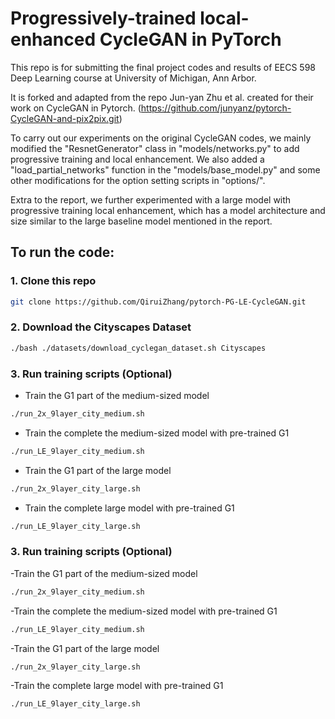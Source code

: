 # Progressively-trained local-enhanced CycleGAN in PyTorch

This repo is for submitting the final project codes and results of EECS 598 Deep Learning course at University of Michigan, Ann Arbor.

It is forked and adapted from the repo Jun-yan Zhu et al. created for their work on CycleGAN in Pytorch. (https://github.com/junyanz/pytorch-CycleGAN-and-pix2pix.git) 

To carry out our experiments on the original CycleGAN codes, we mainly modified the "ResnetGenerator" class in "models/networks.py" to add progressive training and local enhancement. We also added a "load_partial_networks" function in the "models/base_model.py" and some other modifications for the option setting scripts in "options/". 

Extra to the report, we further experimented with a large model with progressive training local enhancement, which has a model architecture and size similar to the large baseline model mentioned in the report.

## To run the code: 
### 1. Clone this repo
```bash
git clone https://github.com/QiruiZhang/pytorch-PG-LE-CycleGAN.git
```

### 2. Download the Cityscapes Dataset
```bash
./bash ./datasets/download_cyclegan_dataset.sh Cityscapes
```

### 3. Run training scripts (Optional)
- Train the G1 part of the medium-sized model 
```bash
./run_2x_9layer_city_medium.sh
```
- Train the complete the medium-sized model with pre-trained G1
```bash
./run_LE_9layer_city_medium.sh
```

- Train the G1 part of the large model 
```bash
./run_2x_9layer_city_large.sh
```
- Train the complete large model with pre-trained G1
```bash
./run_LE_9layer_city_large.sh
```

### 3. Run training scripts (Optional)
-Train the G1 part of the medium-sized model 
```bash
./run_2x_9layer_city_medium.sh
```
-Train the complete the medium-sized model with pre-trained G1
```bash
./run_LE_9layer_city_medium.sh
```

-Train the G1 part of the large model 
```bash
./run_2x_9layer_city_large.sh
```
-Train the complete large model with pre-trained G1
```bash
./run_LE_9layer_city_large.sh
```
